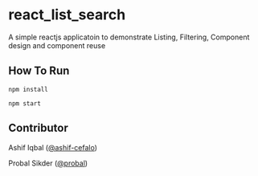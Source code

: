 react_list_search
==================

A simple reactjs applicatoin to demonstrate Listing, Filtering, Component design and component reuse

How To Run
----------

`npm install`

`npm start`


Contributor
------------

Ashif Iqbal ([@ashif-cefalo](https://github.com/ashif-cefalo))

Probal Sikder ([@probal](https://github.com/probal))